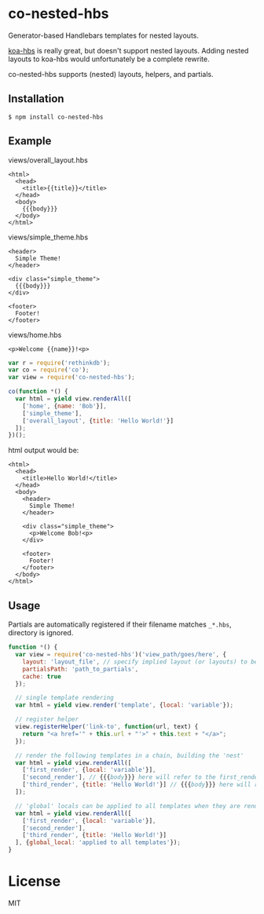 # co-nested-hbs

Generator-based Handlebars templates for nested layouts.

[koa-hbs](https://github.com/jwilm/koa-hbs) is really great, but doesn't support nested layouts. Adding nested layouts to koa-hbs would unfortunately be a complete rewrite.

co-nested-hbs supports (nested) layouts, helpers, and partials.

## Installation

```
$ npm install co-nested-hbs
```

## Example

views/overall_layout.hbs

    <html>
      <head>
        <title>{{title}}</title>
      </head>
      <body>
        {{{body}}}
      </body>
    </html>

views/simple_theme.hbs

    <header>
      Simple Theme!
    </header>

    <div class="simple_theme">
      {{{body}}}
    </div>

    <footer>
      Footer!
    </footer>

views/home.hbs

    <p>Welcome {{name}}!<p>


```js
var r = require('rethinkdb');
var co = require('co');
var view = require('co-nested-hbs');

co(function *() {
  var html = yield view.renderAll([
    ['home', {name: 'Bob'}],
    ['simple_theme'],
    ['overall_layout', {title: 'Hello World!'}]
  ]);
})();
```

html output would be:

    <html>
      <head>
        <title>Hello World!</title>
      </head>
      <body>
        <header>
          Simple Theme!
        </header>

        <div class="simple_theme">
          <p>Welcome Bob!<p>
        </div>

        <footer>
          Footer!
        </footer>
      </body>
    </html>

## Usage

Partials are automatically registered if their filename matches `_*.hbs`, directory is ignored.

```js
function *() {
  var view = require('co-nested-hbs')('view_path/goes/here', {
    layout: 'layout_file', // specify implied layout (or layouts) to be added to each renderAll() call.
    partialsPath: 'path_to_partials',
    cache: true
  });

  // single template rendering
  var html = yield view.render('template', {local: 'variable'});

  // register helper
  view.registerHelper('link-to', function(url, text) {
    return "<a href='" + this.url + "'>" + this.text + "</a>";
  });

  // render the following templates in a chain, building the 'nest'
  var html = yield view.renderAll([
    ['first_render', {local: 'variable'}],
    ['second_render'], // {{{body}}} here will refer to the first_render html output
    ['third_render', {title: 'Hello World!'}] // {{{body}}} here will refer to the second_render html output. voila, nesting.
  ]);

  // 'global' locals can be applied to all templates when they are rendered
  var html = yield view.renderAll([
    ['first_render', {local: 'variable'}],
    ['second_render'],
    ['third_render', {title: 'Hello World!'}]
  ], {global_local: 'applied to all templates'});
}
```

# License

  MIT
